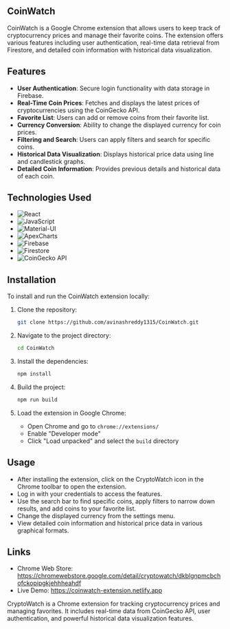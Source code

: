 ## CoinWatch

CoinWatch is a Google Chrome extension that allows users to keep track of cryptocurrency prices and manage their favorite coins. The extension offers various features including user authentication, real-time data retrieval from Firestore, and detailed coin information with historical data visualization.

## Features

- **User Authentication**: Secure login functionality with data storage in Firebase.
- **Real-Time Coin Prices**: Fetches and displays the latest prices of cryptocurrencies using the CoinGecko API.
- **Favorite List**: Users can add or remove coins from their favorite list.
- **Currency Conversion**: Ability to change the displayed currency for coin prices.
- **Filtering and Search**: Users can apply filters and search for specific coins.
- **Historical Data Visualization**: Displays historical price data using line and candlestick graphs.
- **Detailed Coin Information**: Provides previous details and historical data of each coin.

## Technologies Used

- ![React](https://img.shields.io/badge/React-React.js-61DAFB?logo=react&logoColor=white)
- ![JavaScript](https://img.shields.io/badge/JavaScript-JavaScript-F7DF1E?logo=javascript&logoColor=white)
- ![Material-UI](https://img.shields.io/badge/Material--UI-Material--UI-0081CB?logo=material-ui&logoColor=white)
- ![ApexCharts](https://img.shields.io/badge/ApexCharts-ApexCharts-FF4560?logo=apexcharts&logoColor=white)
- ![Firebase](https://img.shields.io/badge/Firebase-Firebase-FFCA28?logo=firebase&logoColor=white)
- ![Firestore](https://img.shields.io/badge/Firestore-Firebase--Firestore-FFCA28?logo=firebase&logoColor=white)
- ![CoinGecko API](https://img.shields.io/badge/CoinGecko_API-CoinGecko_API-00A82D?logo=coin-gecko&logoColor=white)

## Installation

To install and run the CoinWatch extension locally:

1. Clone the repository:

   ```sh
   git clone https://github.com/avinashreddy1315/CoinWatch.git
   ```

2. Navigate to the project directory:

   ```sh
   cd CoinWatch
   ```

3. Install the dependencies:

   ```sh
   npm install
   ```

4. Build the project:

   ```sh
   npm run build
   ```

5. Load the extension in Google Chrome:
   - Open Chrome and go to `chrome://extensions/`
   - Enable "Developer mode"
   - Click "Load unpacked" and select the `build` directory

## Usage

- After installing the extension, click on the CryptoWatch icon in the Chrome toolbar to open the extension.
- Log in with your credentials to access the features.
- Use the search bar to find specific coins, apply filters to narrow down results, and add coins to your favorite list.
- Change the displayed currency from the settings menu.
- View detailed coin information and historical price data in various graphical formats.

## Links

- Chrome Web Store: https://chromewebstore.google.com/detail/cryptowatch/dkblgnpmcbchofckopipgkjehhheahdf
- Live Demo: https://coinwatch-extension.netlify.app




CryptoWatch is a Chrome extension for tracking cryptocurrency prices and managing favorites. It includes real-time data from CoinGecko API, user authentication, and powerful historical data visualization features.
